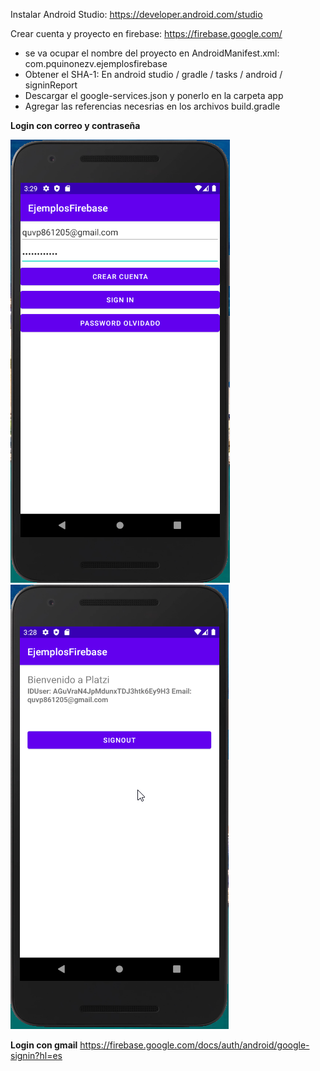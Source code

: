 Instalar Android Studio: https://developer.android.com/studio

Crear cuenta y proyecto en firebase: https://firebase.google.com/
 - se va ocupar el nombre del proyecto en AndroidManifest.xml: com.pquinonezv.ejemplosfirebase
 - Obtener el SHA-1: En android studio / gradle / tasks / android / signinReport
 - Descargar el google-services.json y ponerlo en la carpeta app
 - Agregar las referencias necesrias en los archivos build.gradle
 
**Login con correo y contraseña**

![](home_screen_with_email.png)
![](signin_with_email.png)

**Login con gmail**
https://firebase.google.com/docs/auth/android/google-signin?hl=es
